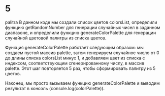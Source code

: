 # 5
palitra
В данном коде мы создали список цветов colorsList, определили функцию getRandomNumber для генерации случайных чисел в заданном диапазоне, и определили функцию generateColorPalette для генерации случайной цветовой палитры из списка цветов.

Функция generateColorPalette работает следующим образом: мы создаем пустой массив palette, затем генерируем случайное число от 0 до длины списка colorsList минус 1, и добавляем цвет из списка с индексом, соответствующим сгенерированному числу, в массив palette. Этот шаг повторяется 5 раз, чтобы сформировать палитру из 5 цветов.

Наконец, мы просто вызываем функцию generateColorPalette и выводим результат в консоль (console.log(colorPalette)).
